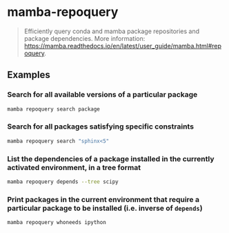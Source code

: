 # mamba-repoquery

> Efficiently query conda and mamba package repositories and package dependencies. More information: <https://mamba.readthedocs.io/en/latest/user_guide/mamba.html#repoquery>.

## Examples

### Search for all available versions of a particular package

```bash
mamba repoquery search package
```

### Search for all packages satisfying specific constraints

```bash
mamba repoquery search "sphinx<5"
```

### List the dependencies of a package installed in the currently activated environment, in a tree format

```bash
mamba repoquery depends --tree scipy
```

### Print packages in the current environment that require a particular package to be installed (i.e. inverse of `depends`)

```bash
mamba repoquery whoneeds ipython
```
